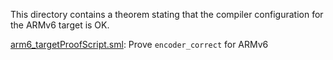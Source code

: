 This directory contains a theorem stating that the compiler
configuration for the ARMv6 target is OK.

[arm6_targetProofScript.sml](arm6_targetProofScript.sml):
Prove `encoder_correct` for ARMv6
